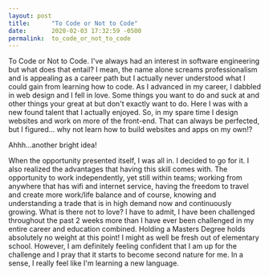 ```yaml
---
layout: post
title:      "To Code or Not to Code"
date:       2020-02-03 17:32:59 -0500
permalink:  to_code_or_not_to_code
---
```



To Code or Not to Code. I've always had an interest in software engineering but what does that entail? I mean, the name alone screams professionalism and is appealing as a career path but I actually never understood what I could gain from learning how to code. As I advanced in my career, I dabbled in web design and I fell in love. Some things you want to do and suck at and other things your great at but don't exactly want to do. Here I was with a new found talent that I actually enjoyed. So, in my spare time I design websites and work on more of the front-end. That can always be perfected, but I figured... why not learn how to build websites and apps on my own!? 

Ahhh...another bright idea! 

When the opportunity presented itself, I was all in. I decided to go for it. I also realized the advantages that having this skill comes with. The opportunity to work independently, yet still within teams; working from anywhere that has wifi and internet service, having the freedom to travel and create more work/life balance and of course, knowing and understanding a trade that is in high demand now and continuously growing. What is there not to love? I have to admit, I have been challenged throughout the past 2 weeks more than I have ever been challenged in my entire career and education combined. Holding a Masters Degree holds absolutely no weight at this point! I might as well be fresh out of elementary school. However, I am definitely feeling confident that I am up for the challenge and I pray that it starts to become second nature for me. In a sense, I really feel like I'm learning a new language. 



